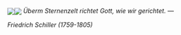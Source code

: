<img align="center" src="https://github-readme-stats.vercel.app/api?username=PermisosDev&theme=gruvbox&count_private=true&show_icons=true&hide_title=true&hide=stars" /><img align="center" src="https://github-readme-stats.vercel.app/api/top-langs/?username=PermisosDev&theme=gruvbox&layout=compact"/>
<i>Überm Sternenzelt richtet Gott, wie wir gerichtet.</i>
—
<p><em> Friedrich Schiller (1759-1805) </p> 

